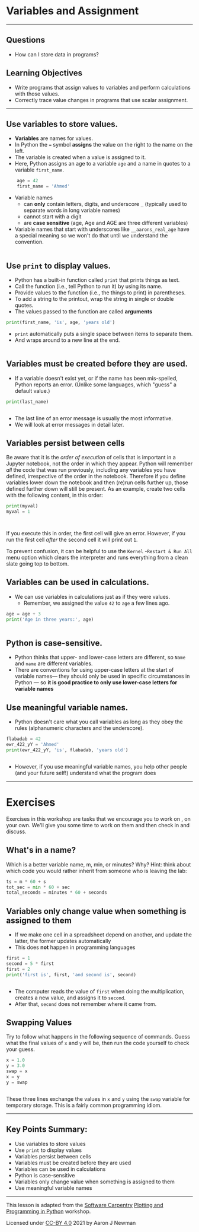 # Variables and Assignment
---
## Questions
- How can I store data in programs?

## Learning Objectives
- Write programs that assign values to variables and perform calculations with those values.
- Correctly trace value changes in programs that use scalar assignment.

---

## Use variables to store values.

*   **Variables** are names for values.
*   In Python the `=` symbol **assigns** the value on the right to the name on the left.
*   The variable is created when a value is assigned to it.
*   Here, Python assigns an age to a variable `age`
    and a name in quotes to a variable `first_name`.

```python
    age = 42
    first_name = 'Ahmed'
```

*   Variable names
    * can **only** contain letters, digits, and underscore `_` (typically used to separate words in long variable names)
    * cannot start with a digit
    * are **case sensitive** (age, Age and AGE are three different variables)
*   Variable names that start with underscores like `__aarons_real_age` have a special meaning
    so we won't do that until we understand the convention.




```python

```

## Use `print` to display values.

*   Python has a built-in function called `print` that prints things as text.
*   Call the function (i.e., tell Python to run it) by using its name.
*   Provide values to the function (i.e., the things to print) in parentheses.
*   To add a string to the printout, wrap the string in single or double quotes.
*   The values passed to the function are called **arguments**

```python
print(first_name, 'is', age, 'years old')
```

*   `print` automatically puts a single space between items to separate them.
*   And wraps around to a new line at the end.




```python

```

## Variables must be created before they are used.

*   If a variable doesn't exist yet, or if the name has been mis-spelled,
    Python reports an error. (Unlike some languages, which "guess" a default value.)

```python
print(last_name)
```


```python

```

*   The last line of an error message is usually the most informative.
*   We will look at error messages in detail later.

## Variables persist between cells

Be aware that it is the *order of execution* of cells that is important in a Jupyter notebook, not the order in which they appear. Python will remember *all* the code that was run previously, including any variables you have defined, irrespective of the order in the notebook. Therefore if you define variables lower down the notebook and then (re)run cells further up, those defined further down will still be present. As an example, create two cells with the following content, in this order:

```python
print(myval)
myval = 1
```


```python

```


```python

```

If you execute this in order, the first cell will give an error. However, if you run the first cell *after* the second cell it will print out `1`. 

To prevent confusion, it can be helpful to use the `Kernel` -`Restart & Run All` menu option which clears the interpreter and runs everything from a clean slate going top to bottom.

## Variables can be used in calculations.

*   We can use variables in calculations just as if they were values.
    *   Remember, we assigned the value `42` to `age` a few lines ago.

```python
age = age + 3
print('Age in three years:', age)
```


```python

```

## Python is case-sensitive.

*   Python thinks that upper- and lower-case letters are different,
    so `Name` and `name` are different variables.
*   There are conventions for using upper-case letters at the start of variable names— they should only be used in specific circumstances in Python —  so **it is good practice to only use lower-case letters for variable names**


## Use meaningful variable names.

*   Python doesn't care what you call variables as long as they obey the rules
    (alphanumeric characters and the underscore).

~~~python
flabadab = 42
ewr_422_yY = 'Ahmed'
print(ewr_422_yY, 'is', flabadab, 'years old')
~~~


```python

```

*   However, if you use meaningful variable names, you help other people (and your future self!) understand what the program does

---
# Exercises

Exercises in this workshop are tasks that we encourage you to work on , on your own. We'll give you some time to work on them and then check in and discuss.

## What's in a name?

Which is a better variable name, m, min, or minutes? Why? Hint: think about which code you would rather inherit from someone who is leaving the lab:
```python
ts = m * 60 + s
tot_sec = min * 60 + sec
total_seconds = minutes * 60 + seconds
```

## Variables only change value when something is assigned to them

*   If we make one cell in a spreadsheet depend on another, and update the latter, the former updates automatically
*   This does **not** happen in programming languages

~~~python
first = 1
second = 5 * first
first = 2
print('first is', first, 'and second is', second)
~~~


```python

```

*   The computer reads the value of `first` when doing the multiplication,
    creates a new value, and assigns it to `second`.
*   After that, `second` does not remember where it came from.

## Swapping Values

Try to follow what happens in the following sequence of commands. Guess what the final values of `x` and `y` will be, then run the code yourself to check your guess.

~~~python
x = 1.0   
y = 3.0    
swap = x  
x = y      
y = swap 
~~~


```python

```

These three lines exchange the values in `x` and `y` using the `swap`
variable for temporary storage. This is a fairly common programming idiom.


---
## Key Points Summary:
- Use variables to store values
- Use `print` to display values
- Variables persist between cells
- Variables must be created before they are used
- Variables can be used in calculations
- Python is case-sensitive
- Variables only change value when something is assigned to them
- Use meaningful variable names

---
This lesson is adapted from the [Software Carpentry](https://software-carpentry.org/lessons/) [Plotting and Programming in Python](http://swcarpentry.github.io/python-novice-gapminder/) workshop. 

Licensed under [CC-BY 4.0](https://creativecommons.org/licenses/by/4.0/) 2021 by Aaron J Newman
